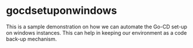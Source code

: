 # gocdsetuponwindows
This is a sample demonstration on how we can automate the Go-CD set-up on windows instances. This can help in keeping our environment as a code back-up mechanism.
